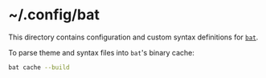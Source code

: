 # ~/.config/bat

This directory contains configuration and custom syntax definitions for [`bat`].

To parse theme and syntax files into `bat`'s binary cache:

```sh
bat cache --build
```

[`bat`]: https://github.com/sharkdp/bat
